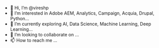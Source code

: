 - 👋 Hi, I’m @vireshp
- 👀 I’m interested in Adobe AEM, Analytics, Campaign, Acquia, Drupal, Python...
- 🌱 I’m currently exploring AI, Data Science, Machine Learning, Deep Learning...
- 💞️ I’m looking to collaborate on ...
- 📫 How to reach me ...

<!---
vireshp/vireshp is a ✨ special ✨ repository because its `README.md` (this file) appears on your GitHub profile.
You can click the Preview link to take a look at your changes.
--->
